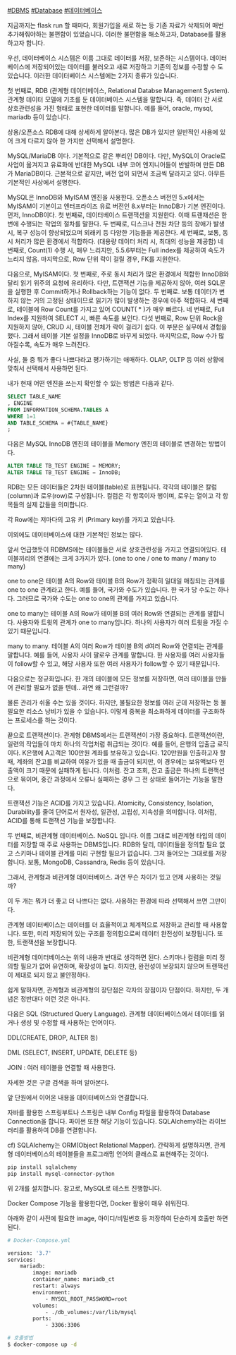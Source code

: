 [#DBMS](https://blog.naver.com/PostListByTagName.nhn?blogId=thj0309&encodedTagName=DBMS) [#Database](https://blog.naver.com/PostListByTagName.nhn?blogId=thj0309&encodedTagName=Database) [#데이터베이스](https://blog.naver.com/PostListByTagName.nhn?blogId=thj0309&encodedTagName=%EB%8D%B0%EC%9D%B4%ED%84%B0%EB%B2%A0%EC%9D%B4%EC%8A%A4)

지금까지는 flask run 할 때마다, 회원가입을 새로 하는 등 기존 자료가 삭제되어 매번 추가해줘야하는 불편함이 있었습니다. 이러한 불편함을 해소하고자, Database를 활용하고자 합니다.

우선, 데이터베이스 시스템은 이름 그대로 데이터를 저장, 보존하는 시스템이다. 데이터베이스에 저장되어있는 데이터를 불러오고 새로 저장하고 기존의 정보를 수정할 수 도 있습니다. 이러한 데이터베이스 시스템에는 2가지 종류가 있습니다.

첫 번째로, RDB (관계형 데이터베이스, Relational Databse Management System). 관계형 데이터 모델에 기초를 둔 데이터베이스 시스템을 말합니다. 즉, 데이터 간 서로 상호관련성을 가진 형태로 표현한 데이터를 말합니다. 예를 들어, oracle, mysql, mariadb 등이 있습니다.

상용/오픈소스 RDB에 대해 상세하게 알아본다. 많은 DB가 있지만 일반적인 사용에 있어 크게 다르지 않아 한 가지만 선택해서 설명한다.

MySQL/MariaDB 이다. 기본적으로 같은 뿌리인 DB이다. 다만, MySQL이 Oracle로 사업이 옮겨지고 유료화에 반대한 MySQL 내부 코어 엔지니어들이 반발하며 만든 DB가 MariaDB이다. 근본적으로 같지만, 버전 업이 되면서 조금씩 달라지고 있다. 아무튼 기본적인 사상에서 설명한다.

MySQL은 InnoDB와 MyISAM 엔진을 사용한다. 오픈소스 버전인 5.x에서는 MyISAM이 기본이고 엔터프라이즈 유료 버전인 8.x부터는 InnoDB가 기본 엔진이다. 
먼저, InnoDB이다.
첫 번째로, 데이터베이스 트랜잭션을 지원한다. 이때 트랜재션은 한 번에 수행되는 작업의 절차를 말한다.
두 번째로, 디스크나 전원 차단 등의 장애가 발생 시, 복구 성능이 향상되었으며 외래키 등 다양한 기능들을 제공한다.
세 번째로, 보통, 동시 처리가 많은 환경에서 적합하다. (대용량 데이터 처리 시, 최대의 성능을 제공함)
네 번째로, Count(1) 수행 시, 매우 느리지만, 5.5.6부터는 Full index를 제공하여 속도가 느리지 않음.
마지막으로, Row 단위 락이 걸릴 경우, FK를 지원한다.

다음으로, MyISAM이다.
첫 번째로, 주로 동시 처리가 많은 환경에서 적합한 InnoDB와 달리 읽기 위주의 요청에 유리하다. 다만, 트랜잭션 기능을 제공하지 않아, 여러 SQL문을 실행한 후 Commit하거나 Rollback하는 기능이 없다.
두 번째로. 보통 데이터가 변하지 않는 거의 고정된 상태이므로 읽기가 많이 발생하는 경우에 아주 적합하다.
세 번째로, 테이블에 Row Count를 가지고 있어 COUNT( * )가 매우 빠르다.
네 번째로, Full Index를 지원하여 SELECT 시, 빠른 속도를 보인다.
다섯 번째로, Row 단위 Rock을 지원하지 않아, CRUD 시, 테이블 전체가 락이 걸리기 쉽다. 이 부분은 실무에서 경험을 했다. 그래서 테이블 기본 설정을 InnoDB로 바꾸게 되었다.
마지막으로, Row 수가 많아질수록, 속도가 매우 느려진다.

사실, 둘 중 뭐가 좋다 나쁘다라고 평가하기는 애매하다. OLAP, OLTP 등 여러 상황에 맞춰서 선택해서 사용하면 된다.

내가 현재 어떤 엔진을 쓰는지 확인할 수 있는 방법은 다음과 같다.
```sql
SELECT TABLE_NAME
, ENGINE
FROM INFORMATION_SCHEMA.TABLES A
WHERE 1=1
AND TABLE_SCHEMA = #{TABLE_NAME}
;
```

다음은 MySQL InnoDB 엔진의 테이블을 Memory 엔진의 테이블로 변경하는 방법이다.
```sql
ALTER TABLE TB_TEST ENGINE = MEMORY;
ALTER TABLE TB_TEST ENGINE = InnoDB;
```




RDB는 모든 데이터들은 2차원 테이블(table)로 표현됩니다. 각각의 테이블은 칼럼(column)과 로우(row)로 구성됩니다. 컬럼은 각 항목이자 행이며, 로우는 열이고 각 항목들의 실제 값들을 의미합니다.

각 Row에는 저마다의 고유 키 (Primary key)를 가지고 있습니다.

이외에도 데이터베이스에 대한 기본적인 정보는 많다.

앞서 언급했듯이 RDBMS에는 테이블들은 서로 상호관련성을 가지고 연결되어있다. 테이블끼리의 연결에는 크게 3가지가 있다. (one to one / one to many / many to many)

one to one은 테이블 A의 Row와 테이블 B의 Row가 정확히 일대일 매칭되는 관계를 one to one 관계라고 한다. 예를 들어, 국가와 수도가 있습니다. 한 국가 당 수도는 하나다. 그러므로 국가와 수도는 one to one의 관계를 가지고 있습니다.

one to many는 테이블 A의 Row가 테이블 B의 여러 Row와 연결되는 관계를 말합니다. 사용자와 트윗의 관계가 one to many입니다. 하나의 사용자가 여러 트윗을 가질 수 있기 때문입니다.

many to many. 테이블 A의 여러 Row가 테이블 B의 d여러 Row와 연결되는 관계를 말합니다. 예를 들어, 사용자 사이 팔로우 관계를 말합니다. 한 사용자를 여러 사용자들이 follow할 수 있고, 해당 사용자 또한 여러 사용자가 follow할 수 있기 때문입니다.

다음으로는 정규화입니다. 한 개의 테이블에 모든 정보를 저장하면, 여러 테이블을 만들어 관리할 필요가 없을 텐데.. 과연 왜 그런걸까?

물론 관리가 쉬울 수는 있을 것이다. 하지만, 불필요한 정보를 여러 군데 저장하는 등 불필요한 리소스 낭비가 있을 수 있습니다. 이렇게 중복을 최소화하게 데이터를 구조화하는 프로세스를 하는 것이다.

끝으로 트랜잭션이다. 관계형 DBMS에서는 트랜잭션이 가장 중요하다. 트랜잭션이란, 일련의 작업들이 마치 하나의 작업처럼 취급되는 것이다. 예를 들어, 은행의 입출금 로직이다. K은행에 A고객은 100만원 계좌를 보유하고 있습니다. 120만원을 인출하고자 할때, 계좌의 잔고를 비교하여 여유가 있을 때 출금이 되지만, 이 경우에는 보유액보다 인출액이 크기 때문에 실패하게 됩니다. 이처럼. 잔고 조회, 잔고 출금은 하나의 트랜잭션으로 묶이며, 중간 과정에서 오류나 실패하는 경우 그 전 상태로 들어가는 기능을 말한다.

트랜잭션 기능은 ACID를 가지고 있습니다. Atomicity, Consistency, Isolation, Durability를 줄여 단어로서 원자성, 일관성, 고립성, 지속성을 의미합니다. 이처럼, ACID를 통해 트랜잭션 기능을 보장합니다.

두 번째로, 비관계형 데이터베이스. NoSQL 입니다. 이름 그대로 비관계형 타입의 데이터를 저장할 때 주로 사용하는 DBMS입니다. RDB와 달리, 데이터들을 정의할 필요 없고 스키마나 테이블 관계를 미리 구현할 필요가 없습니다. 그저 들어오는 그대로를 저장합니다. 보통, MongoDB, Cassandra, Redis 등이 있습니다.

그래서, 관계형과 비관계형 데이터베이스. 과연 무슨 차이가 있고 언제 사용하는 것일까?

이 두 개는 뭐가 더 좋고 더 나쁘다는 없다. 사용하는 환경에 따라 선택해서 쓰면 그만이다.

관계형 데이터베이스는 데이터를 더 효율적이고 체계적으로 저장하고 관리할 때 사용합니다. 또한, 미리 저장되어 있는 구조를 정의함으로써 데이터 완전성이 보장됩니다. 또한, 트랜잭션을 보장합니다.

비관계형 데이터베이스는 위의 내용과 반대로 생각하면 된다. 스키마나 컬럼을 미리 정의할 필요가 없어 유연하며, 확장성이 높다. 하지만, 완전성이 보장되지 않으며 트랜잭션이 제대로 되지 않고 불안정하다.

쉽게 말하자면, 관계형과 비관계형의 장단점은 각자의 장점이자 단점이다. 하지만, 두 개념은 정반대다 이런 것은 아니다.

다음은 SQL (Structured Query Language). 관계형 데이터베이스에서 데이터를 읽거나 생성 및 수정할 때 사용하는 언어이다.

DDL(CREATE, DROP, ALTER 등)

DML (SELECT, INSERT, UPDATE, DELETE 등)

JOIN : 여러 테이블을 연결할 때 사용한다.

자세한 것은 구글 검색을 하며 알아본다.

앞 단원에서 이어온 내용을 데이터베이스와 연결합니다.

자바를 활용한 스프링부트나 스프링은 내부 Config 파일을 활용하여 Database Connection을 합니다. 파이썬 또한 해당 기능이 있습니다. SQLAlchemy라는 라이브러리를 활용하여 DB를 연결합니다.

cf) SQLAlchemy는 ORM(Object Relational Mapper). 간략하게 설명하자면, 관계형 데이터베이스의 테이블들을 프로그래밍 언어의 클래스로 표현해주는 것이다.
```bash
pip install sqlalchemy
pip install mysql-connector-python
```

위 2개를 설치합니다. 참고로, MySQL로 테스트 진행합니다.

Docker Compose 기능을 활용한다면, Docker 활용이 매우 쉬워진다.

아래와 같이 사전에 필요한 image, 아이디/비밀번호 등 저장하여 단순하게 호출만 하면 된다.

```bash
# Docker-Compose.yml

version: '3.7'
services:
    mariadb:
        image: mariadb
        container_name: mariadb_ct
        restart: always
        environment: 
            - MYSQL_ROOT_PASSWORD=root
        volumes:
            - ./db_volumes:/var/lib/mysql
        ports:
            - 3306:3306
```

```bash
# 호출방법
$ docker-compose up -d
```
